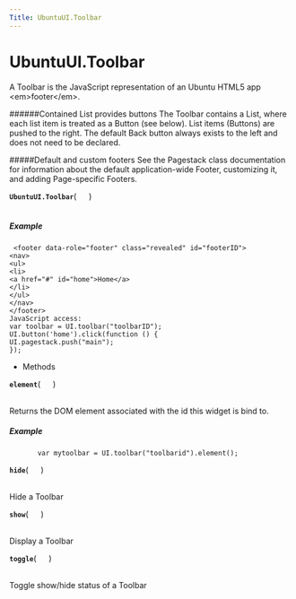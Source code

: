 ```yaml
---
Title: UbuntuUI.Toolbar
---
```


# UbuntuUI.Toolbar

<p>A Toolbar is the JavaScript representation of an Ubuntu HTML5 app &lt;em&gt;footer&lt;/em&gt;.</p>
<p>######Contained List provides buttons
The Toolbar contains a List, where each list item is treated as a Button (see below). List items (Buttons) are pushed to the right. The default Back button always exists to the left and does not need to be declared.</p>
<p>#####Default and custom footers
See the Pagestack class documentation for information about the default application-wide Footer, customizing it, and adding Page-specific Footers.</p>
<strong class="name"><code>UbuntuUI.Toolbar</code></strong>( <code>  </code> ) 
<br>
</span><br>
<h5>Example</h5>
<pre class="code prettyprint"><code> &lt;footer data-role=&quot;footer&quot; class=&quot;revealed&quot; id=&quot;footerID&quot;&gt;
&lt;nav&gt;
&lt;ul&gt;
&lt;li&gt;
&lt;a href=&quot;#&quot; id=&quot;home&quot;&gt;Home&lt;/a&gt;
&lt;/li&gt;
&lt;/ul&gt;
&lt;/nav&gt;
&lt;/footer&gt;
JavaScript access:
var toolbar = UI.toolbar(&quot;toolbarID&quot;);
UI.button('home').click(function () {
UI.pagestack.push(&quot;main&quot;);
});
</code></pre>
<ul>
<li>Methods</li>
</ul>
<div>
<strong class="name"><code>element</code></strong>( <code>  </code> ) 
<br>
</span><br>
<p>Returns the DOM element associated with the id this widget is bind to.</p>
<h5>Example</h5>
<pre class="code prettyprint"><code>       var mytoolbar = UI.toolbar(&quot;toolbarid&quot;).element();</code></pre>
<strong class="name"><code>hide</code></strong>( <code>  </code> ) 
<br>
</span><br>
<p>Hide a Toolbar</p>
<strong class="name"><code>show</code></strong>( <code>  </code> ) 
<br>
</span><br>
<p>Display a Toolbar</p>
<strong class="name"><code>toggle</code></strong>( <code>  </code> ) 
<br>
</span><br>
<p>Toggle show/hide status of a Toolbar</p>
